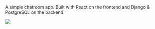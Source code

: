 A simple chatroom app.
Built with React on the frontend and Django & PostgreSQL on the backend.

![](https://i.imgur.com/63RWjIW.png)
